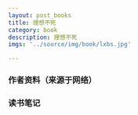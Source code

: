 ```yaml
---
layout: post_books
title: 理想不死
category: book
description: 理想不死
imgs: '../source/img/book/lxbs.jpg'

---
```

### 作者资料（来源于网络）


### 读书笔记
 
